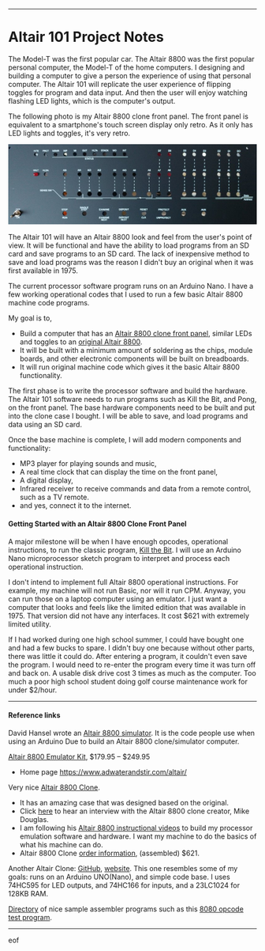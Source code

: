 --------------------------------------------------------------------------------
# Altair 101 Project Notes

The Model-T was the first popular car. The Altair 8800 was the first popular personal computer, the Model-T of the home computers.
I designing and building a computer to give a person the experience of using that personal computer.
The Altair 101 will replicate the user experience of flipping toggles for program and data input.
And then the user will enjoy watching flashing LED lights, which is the computer's output.

The following photo is my Altair 8800 clone front panel.
The front panel is equivalent to a smartphone's touch screen display only retro.
As it only has LED lights and toggles, it's very retro.

<img width="600px"  src="FrontPanel01c.jpg"/>

The Altair 101 will have an Altair 8800 look and feel from the user's point of view.
It will be functional and have the ability to load programs from an SD card and save programs to an SD card.
The lack of inexpensive method to save and load programs was the reason I didn't buy an original when it was first available in 1975.

The current processor software program runs on an Arduino Nano.
I have a few working operational codes that I used to run a few basic Altair 8800 machine code programs.

My goal is to,
+ Build a computer that has an [Altair 8800 clone front panel](https://www.adwaterandstir.com/product/front-panel/),
similar LEDs and toggles to an [original Altair 8800](https://en.wikipedia.org/wiki/Altair_8800).
+ It will be built with a minimum amount of soldering as the chips, module boards, and other electronic components will be built on breadboards.
+ It will run original machine code which gives it the basic Altair 8800 functionality.

The first phase is to write the processor software and build the hardware.
The Altair 101 software needs to run programs such as Kill the Bit, and Pong, on the front panel.
The base hardware components need to be built and put into the clone case I bought.
I will be able to save, and load programs and data using an SD card.

Once the base machine is complete, I will add modern components and functionality:
+ MP3 player for playing sounds and music,
+ A real time clock that can display the time on the front panel,
+ A digital display,
+ Infrared receiver to receive commands and data from a remote control, such as a TV remote.
+ and yes, connect it to the internet.

#### Getting Started with an Altair 8800 Clone Front Panel

A major milestone will be when I have enough opcodes, operational instructions, to run the classic program, 
[Kill the Bit](https://youtu.be/ZKeiQ8e18QY).
I will use an Arduino Nano microprocessor sketch program to interpret and process each operational instruction.

I don't intend to implement full Altair 8800 operational instructions.
For example, my machine will not run Basic, nor will it run CPM. Anyway, you can run those on a laptop computer using an emulator.
I just want a computer that looks and feels like the limited edition that was available in 1975.
That version did not have any interfaces. It cost $621 with extremely limited utility.

If I had worked during one high school summer, I could have bought one and had a few bucks to spare.
I didn't buy one because without other parts, there was little it could do.
After entering a program, it couldn't even save the program. I would need to re-enter the program every time it was turn off and back on.
A usable disk drive cost 3 times as much as the computer.
Too much a poor high school student doing golf course maintenance work for under $2/hour.

--------------------------------------------------------------------------------
#### Reference links

David Hansel wrote an [Altair 8800 simulator](https://www.hackster.io/david-hansel/arduino-altair-8800-simulator-3594a6).
It is the code people use when using an Arduino Due to build an Altair 8800 clone/simulator computer.

[Altair 8800 Emulator Kit](https://www.adwaterandstir.com/product/altair-8800-emulator-kit/), $179.95 – $249.95
+ Home page
https://www.adwaterandstir.com/altair/

Very nice [Altair 8800 Clone](https://altairclone.com/).
+ It has an amazing case that was designed based on the original.
+ Click [here](https://altairclone.com/downloads/interview.mp3)
    to hear an interview with the Altair 8800 clone creator, Mike Douglas.
+ I am following his [Altair 8800 instructional videos](https://www.youtube.com/playlist?list=PLB3mwSROoJ4KLWM8KwK0cD1dhX35wILBj)
    to build my processor emulation software and hardware. I want my machine to do the basics of what his machine can do.
+ Altair 8800 Clone [order information](https://altairclone.com/ordering.htm), (assembled) $621.

Another Altair Clone: [GitHub](https://github.com/companje/Altair8800), [website](http://www.companje.nl/altair.html).
This one resembles some of my goals: runs on an Arduino UNO(Nano), and simple code base.
I uses 74HC595 for LED outputs, and 74HC166 for inputs, and a 23LC1024 for 128KB RAM.

[Directory](https://altairclone.com/downloads/cpu_tests/) of nice sample assembler programs
such as this [8080 opcode test program](https://altairclone.com/downloads/cpu_tests/TST8080.PRN).

--------------------------------------------------------------------------------
eof